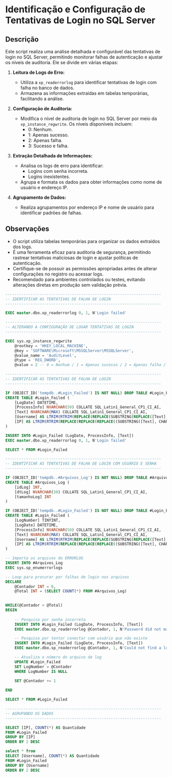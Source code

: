 # Identificação e Configuração de Tentativas de Login no SQL Server

## Descrição
Este script realiza uma análise detalhada e configurável das tentativas de login no SQL Server, permitindo monitorar falhas de autenticação e ajustar os níveis de auditoria. Ele se divide em várias etapas:

1. **Leitura de Logs de Erro:**
   - Utiliza a `xp_readerrorlog` para identificar tentativas de login com falha no banco de dados.
   - Armazena as informações extraídas em tabelas temporárias, facilitando a análise.

2. **Configuração de Auditoria:**
   - Modifica o nível de auditoria de login no SQL Server por meio da `xp_instance_regwrite`. Os níveis disponíveis incluem:
     - 0: Nenhum.
     - 1: Apenas sucesso.
     - 2: Apenas falha.
     - 3: Sucesso e falha.

3. **Extração Detalhada de Informações:**
   - Analisa os logs de erro para identificar:
     - Logins com senha incorreta.
     - Logins inexistentes.
   - Agrupa e formata os dados para obter informações como nome de usuário e endereço IP.

4. **Agrupamento de Dados:**
   - Realiza agrupamentos por endereço IP e nome de usuário para identificar padrões de falhas.

## Observações
- O script utiliza tabelas temporárias para organizar os dados extraídos dos logs.
- É uma ferramenta eficaz para auditoria de segurança, permitindo rastrear tentativas maliciosas de login e ajustar políticas de autenticação.
- Certifique-se de possuir as permissões apropriadas antes de alterar configurações no registro ou acessar logs.
- Recomendado para ambientes controlados ou testes, evitando alterações diretas em produção sem validação prévia.

```SQL
--------------------------------------------------------------------
-- IDENTIFICAR AS TENTATIVAS DE FALHA DE LOGIN
--------------------------------------------------------------------

EXEC master.dbo.xp_readerrorlog 0, 1, N'Login failed'
```

```SQL
--------------------------------------------------------------------
-- ALTERANDO A CONFIGURAÇÃO DE LOGAR TENTATIVAS DE LOGIN
--------------------------------------------------------------------

EXEC sys.xp_instance_regwrite
    @rootkey = 'HKEY_LOCAL_MACHINE',
    @key = 'SOFTWARE\Microsoft\MSSQLServer\MSSQLServer',
    @value_name = 'AuditLevel',
    @type = 'REG_DWORD',
    @value = 2 -- 0 = Nenhum / 1 = Apenas sucesso / 2 = Apenas falha / 3 = Sucesso e Falha
```

```SQL
--------------------------------------------------------------------
-- IDENTIFICAR AS TENTATIVAS DE FALHA DE LOGIN
--------------------------------------------------------------------

IF (OBJECT_ID('tempdb..#Login_Failed') IS NOT NULL) DROP TABLE #Login_Failed
CREATE TABLE #Login_Failed ( 
    [LogDate] DATETIME, 
    [ProcessInfo] NVARCHAR(50) COLLATE SQL_Latin1_General_CP1_CI_AI, 
    [Text] NVARCHAR(MAX) COLLATE SQL_Latin1_General_CP1_CI_AI,
    [Username] AS LTRIM(RTRIM(REPLACE(REPLACE(SUBSTRING(REPLACE([Text], 'Login failed for user ''', ''), 1, CHARINDEX('. Reason:', REPLACE([Text], 'Login failed for user ''', '')) - 2), CHAR(10), ''), CHAR(13), ''))),
    [IP] AS LTRIM(RTRIM(REPLACE(REPLACE(REPLACE((SUBSTRING([Text], CHARINDEX('[CLIENT: ', [Text]) + 9, LEN([Text]))), ']', ''), CHAR(10), ''), CHAR(13), '')))
)

INSERT INTO #Login_Failed (LogDate, ProcessInfo, [Text]) 
EXEC master.dbo.xp_readerrorlog 0, 1, N'Login failed'

SELECT * FROM #Login_Failed
```




```SQL
--------------------------------------------------------------------
-- IDENTIFICAR AS TENTATIVAS DE FALHA DE LOGIN COM USUÁRIO E SENHA
--------------------------------------------------------------------

IF (OBJECT_ID('tempdb..#Arquivos_Log') IS NOT NULL) DROP TABLE #Arquivos_Log
CREATE TABLE #Arquivos_Log ( 
    [idLog] INT, 
    [dtLog] NVARCHAR(30) COLLATE SQL_Latin1_General_CP1_CI_AI, 
    [tamanhoLog] INT 
)

IF (OBJECT_ID('tempdb..#Login_Failed') IS NOT NULL) DROP TABLE #Login_Failed
CREATE TABLE #Login_Failed (
    [LogNumber] TINYINT,
    [LogDate] DATETIME, 
    [ProcessInfo] NVARCHAR(50) COLLATE SQL_Latin1_General_CP1_CI_AI, 
    [Text] NVARCHAR(MAX) COLLATE SQL_Latin1_General_CP1_CI_AI,
    [Username] AS LTRIM(RTRIM(REPLACE(REPLACE(SUBSTRING(REPLACE([Text], 'Login failed for user ''', ''), 1, CHARINDEX('. Reason:', REPLACE([Text], 'Login failed for user ''', '')) - 2), CHAR(10), ''), CHAR(13), ''))),
    [IP] AS LTRIM(RTRIM(REPLACE(REPLACE(REPLACE((SUBSTRING([Text], CHARINDEX('[CLIENT: ', [Text]) + 9, LEN([Text]))), ']', ''), CHAR(10), ''), CHAR(13), '')))
)
```

```SQL
-- Importa os arquivos do ERRORLOG
INSERT INTO #Arquivos_Log
EXEC sys.sp_enumerrorlogs
```

```SQL
-- Loop para procurar por falhas de login nos arquivos
DECLARE
    @Contador INT = 0,
    @Total INT = (SELECT COUNT(*) FROM #Arquivos_Log)
    

WHILE(@Contador < @Total)
BEGIN
    
    -- Pesquisa por senha incorreta
    INSERT INTO #Login_Failed (LogDate, ProcessInfo, [Text]) 
    EXEC master.dbo.sp_readerrorlog @Contador, 1, N'Password did not match that for the login provided'

    -- Pesquisa por tentar conectar com usuário que não existe
    INSERT INTO #Login_Failed (LogDate, ProcessInfo, [Text]) 
    EXEC master.dbo.sp_readerrorlog @Contador, 1, N'Could not find a login matching the name provided.'

    -- Atualiza o número do arquivo de log
    UPDATE #Login_Failed
    SET LogNumber = @Contador
    WHERE LogNumber IS NULL

    SET @Contador += 1
    
END
```

```SQL
SELECT * FROM #Login_Failed
```

```SQL
--------------------------------------------------------------------
-- AGRUPANDO OS DADOS
--------------------------------------------------------------------

SELECT [IP], COUNT(*) AS Quantidade
FROM #Login_Failed
GROUP BY [IP]
ORDER BY 2 DESC

select * from 
SELECT [Username], COUNT(*) AS Quantidade
FROM #Login_Failed
GROUP BY [Username]
ORDER BY 2 DESC
```